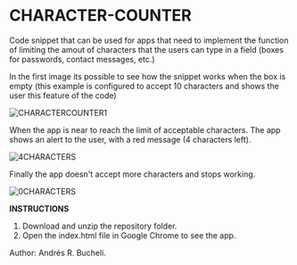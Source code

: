 # CHARACTER-COUNTER

Code snippet that can be used for apps that need to implement the function of limiting the amout of characters that the users can type in a field (boxes for passwords, contact messages, etc.)

In the first image its possible to see how the snippet works when the box is empty (this example is configured to accept 10 characters and shows the user this feature of the code)

![CHARACTERCOUNTER1](https://github.com/anferebu/CHARACTER-COUNTER/blob/master/10characters.jpg)

When the app is near to reach the limit of acceptable characters.  The app shows an alert to the user, with a red message (4 characters left).

![4CHARACTERS](https://github.com/anferebu/CHARACTER-COUNTER/blob/master/4characters.jpg)

Finally the app doesn't accept more characters and stops working.

![0CHARACTERS](https://github.com/anferebu/CHARACTER-COUNTER/blob/master/0characters.jpg)

<strong>INSTRUCTIONS</strong>

1. Download and unzip the repository folder.
2. Open the index.html file in Google Chrome to see the app.

Author: Andrés R. Bucheli.

